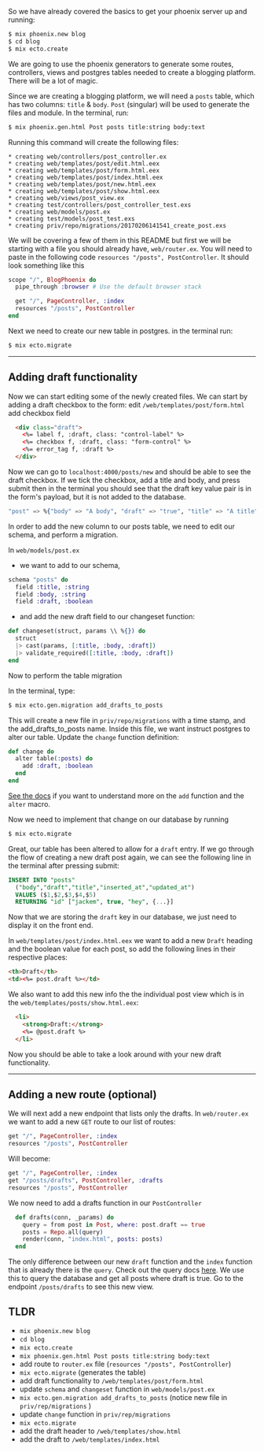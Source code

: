 So we have already covered the basics to get your phoenix server up and running:
```bash
$ mix phoenix.new blog
$ cd blog
$ mix ecto.create
```

We are going to use the phoenix generators to generate some routes, controllers, views and postgres tables needed to create a blogging platform. There will be a lot of magic.


Since we are creating a blogging platform, we will need a `posts` table, which has two columns: `title` & `body`. `Post` (singular) will be used to generate the files and module. In the terminal, run:
```bash
$ mix phoenix.gen.html Post posts title:string body:text
```


Running this command will create the following files:
```
* creating web/controllers/post_controller.ex
* creating web/templates/post/edit.html.eex
* creating web/templates/post/form.html.eex
* creating web/templates/post/index.html.eex
* creating web/templates/post/new.html.eex
* creating web/templates/post/show.html.eex
* creating web/views/post_view.ex
* creating test/controllers/post_controller_test.exs
* creating web/models/post.ex
* creating test/models/post_test.exs
* creating priv/repo/migrations/20170206141541_create_post.exs
```

We will be covering a few of them in this README but first we will be starting with a file you should already have, `web/router.ex`. You will need to paste in the following code `resources "/posts", PostController`. It should look something like this

```elixir
scope "/", BlogPhoenix do
  pipe_through :browser # Use the default browser stack

  get "/", PageController, :index
  resources "/posts", PostController
end
```

Next we need to create our new table in postgres. in the terminal run:
```bash
$ mix ecto.migrate
```

____________________

## Adding draft functionality

Now we can start editing some of the newly created files. We can start by adding a draft checkbox to the form:
edit `/web/templates/post/form.html` add checkbox field

```html
  <div class="draft">
    <%= label f, :draft, class: "control-label" %>
    <%= checkbox f, :draft, class: "form-control" %>
    <%= error_tag f, :draft %>
  </div>
```

Now we can go to `localhost:4000/posts/new` and should be able to see the draft checkbox. If we tick the checkbox, add a title and body, and press submit then in the terminal you should see that the draft key value pair is in the form's payload, but it is not added to the database.

```elixir
"post" => %{"body" => "A body", "draft" => "true", "title" => "A title"}
```

In order to add the new column to our posts table, we need to edit our schema, and perform a migration.

In `web/models/post.ex`
- we want to add to our schema,
```elixir
schema "posts" do
  field :title, :string
  field :body, :string
  field :draft, :boolean
```

- and add the new draft field to our changeset function:
```elixir
def changeset(struct, params \\ %{}) do
  struct
  |> cast(params, [:title, :body, :draft])
  |> validate_required([:title, :body, :draft])
end
```

Now to perform the table migration

In the terminal, type:
```bash
$ mix ecto.gen.migration add_drafts_to_posts
```
This will create a new file in `priv/repo/migrations` with a time stamp, and the add_drafts_to_posts name. Inside this file, we want instruct postgres to alter our table. Update the `change` function definition:

```elixir
def change do
  alter table(:posts) do
    add :draft, :boolean
  end
end
```
[See the docs](https://hexdocs.pm/ecto/Ecto.Migration.html#add/3) if you want to understand more on the `add` function and the `alter` macro.


Now we need to implement that change on our database by running

```bash
$ mix ecto.migrate
```

Great, our table has been altered to allow for a `draft` entry. If we go through the flow of creating a new draft post again, we can see the following line in the terminal after pressing submit:

```sql
INSERT INTO "posts"
  ("body","draft","title","inserted_at","updated_at")
  VALUES ($1,$2,$3,$4,$5)
  RETURNING "id" ["jackem", true, "hey", {...}]
```

Now that we are storing the `draft` key in our database, we just need to display it on the front end.

In `web/templates/post/index.html.eex` we want to add a new `Draft` heading and the boolean value for each post, so add the following lines in their respective places:

```html
<th>Draft</th>
<td><%= post.draft %></td>
```

We also want to add this new info the the individual post view which is in the `web/templates/posts/show.html.eex`:
```html
  <li>
    <strong>Draft:</strong>
    <%= @post.draft %>
  </li>
```

Now you should be able to take a look around with your new draft functionality.

____________________

## Adding a new route (optional)

We will next add a new endpoint that lists only the drafts.
In `web/router.ex` we want to add a new `GET` route to our list of routes:

```elixir
get "/", PageController, :index
resources "/posts", PostController
```

Will become:

```elixir
get "/", PageController, :index
get "/posts/drafts", PostController, :drafts
resources "/posts", PostController
```

We now need to add a drafts function in our `PostController`
```elixir
  def drafts(conn, _params) do
    query = from post in Post, where: post.draft == true
    posts = Repo.all(query)
    render(conn, "index.html", posts: posts)
  end
```

The only difference between our new `draft` function and the `index` function that is already there is the `query`. Check out the query docs [here](https://hexdocs.pm/ecto/Ecto.Query.html). We use this to query the database and get all posts where draft is true. Go to the endpoint `/posts/drafts` to see this new view.

## TLDR

+ `mix phoenix.new blog`
+ `cd blog`
+ `mix ecto.create`
+ `mix phoenix.gen.html Post posts title:string body:text`
+ add route to `router.ex` file (`resources "/posts", PostController`)
+ `mix ecto.migrate` (generates the table)
+ add draft functionality to `/web/templates/post/form.html`
+ update `schema` and `changeset` function in `web/models/post.ex`
+ `mix ecto.gen.migration add_drafts_to_posts` (notice new file in `priv/rep/migrations` )
+ update `change` function in `priv/rep/migrations`
+ `mix ecto.migrate`
+ add the draft header to `/web/templates/show.html`
+ add the draft to `/web/templates/index.html`
